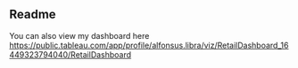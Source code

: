 ## Readme

You can also view my dashboard here https://public.tableau.com/app/profile/alfonsus.libra/viz/RetailDashboard_16449323794040/RetailDashboard
